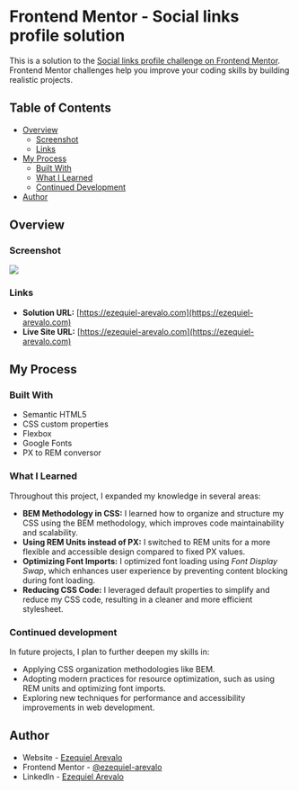 # Frontend Mentor - Social links profile solution

This is a solution to the [Social links profile challenge on Frontend Mentor](https://www.frontendmentor.io/challenges/social-links-profile-UG32l9m6dQ). Frontend Mentor challenges help you improve your coding skills by building realistic projects. 

## Table of Contents

- [Overview](#overview)
  - [Screenshot](#screenshot)
  - [Links](#links)
- [My Process](#my-process)
  - [Built With](#built-with)
  - [What I Learned](#what-i-learned)
  - [Continued Development](#continued-development)
- [Author](#author)

## Overview

### Screenshot

![](./images/screenshot.webp)

### Links

- **Solution URL:** [https://ezequiel-arevalo.com](https://ezequiel-arevalo.com)
- **Live Site URL:** [https://ezequiel-arevalo.com](https://ezequiel-arevalo.com)

## My Process

### Built With

- Semantic HTML5
- CSS custom properties
- Flexbox
- Google Fonts
- PX to REM conversor

### What I Learned

Throughout this project, I expanded my knowledge in several areas:

- **BEM Methodology in CSS:** I learned how to organize and structure my CSS using the BEM methodology, which improves code maintainability and scalability.
- **Using REM Units instead of PX:** I switched to REM units for a more flexible and accessible design compared to fixed PX values.
- **Optimizing Font Imports:** I optimized font loading using *Font Display Swap*, which enhances user experience by preventing content blocking during font loading.
- **Reducing CSS Code:** I leveraged default properties to simplify and reduce my CSS code, resulting in a cleaner and more efficient stylesheet.

### Continued development

In future projects, I plan to further deepen my skills in:

- Applying CSS organization methodologies like BEM.
- Adopting modern practices for resource optimization, such as using REM units and optimizing font imports.
- Exploring new techniques for performance and accessibility improvements in web development.

## Author

- Website - [Ezequiel Arevalo](https://www.ezequiel-arevalo.com)
- Frontend Mentor - [@ezequiel-arevalo](https://www.frontendmentor.io/profile/ezequiel-arevalo)
- LinkedIn - [Ezequiel Arevalo](https://www.linkedin.com/in/ezequiel-arevalo/)
